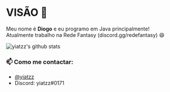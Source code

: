 # VISÃO 👋

Meu nome é **Diogo** e eu programo em Java principalmente!<br>
Atualmente trabalho na Rede Fantasy (discord.gg/redefantasy) 😄

![yiatzz's github stats](https://github-readme-stats.vercel.app/api?username=yiatzz&count_private=true&theme=radical)

### 📫 Como me contactar:
  - [@yiatzz](https://twitter.com/yiatzz)
  - Discord: yiatzz#0171
